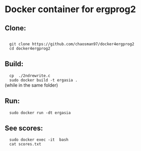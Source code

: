 <h1>Docker container for ergprog2 </h1>
<h2>Clone:</h2>
<code>
  git clone https://github.com/chaosman97/docker4ergprog2
  cd docker4ergprog2
</code>
<h2>Build:</h2>
<code>  cp <c file of your paper> ./2ndrewrite.c
  sudo docker build -t ergasia .
</code>(while in the same folder)
<h2>Run:</h2>
<code>  sudo docker run -dt ergasia
</code>
<h2>See scores:</h2>
<code>  sudo docker exec -it <what run step outputs> bash
  cat scores.txt
</code>
